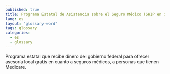 ```yaml
---
published: true
title: Programa Estatal de Asistencia sobre el Seguro Médico (SHIP en inglés)
lang: es
layout: "glossary-word"
tags: glossary
categories:
  - es
  - glossary
---
```


Programa estatal que recibe dinero del gobierno federal para ofrecer asesoría local gratis en cuanto a seguros médicos, a personas que tienen Medicare.
